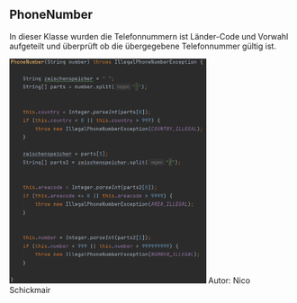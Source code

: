 ## PhoneNumber

In dieser Klasse wurden die Telefonnummern ist Länder-Code und Vorwahl aufgeteilt
und überprüft ob die übergegebene Telefonnummer gültig ist.

<img src="images/phonenumber.png" height="400"/>
Autor: Nico Schickmair
